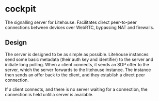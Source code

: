 # cockpit

The signalling server for Litehouse. Facilitates direct peer-to-peer connections between devices
over WebRTC, bypassing NAT and firewalls.

## Design

The server is designed to be as simple as possible. Litehouse instances send some basic metadata
(their auth key and identifier) to the server and initiate long polling. When a client connects,
it sends an SDP offer to the server, which the server forwards to the litehouse instance. The
instance then sends an offer back to the client, and they establish a direct peer connection.

If a client connects, and there is no server waiting for a connection, the connection is held
until a server is available.

